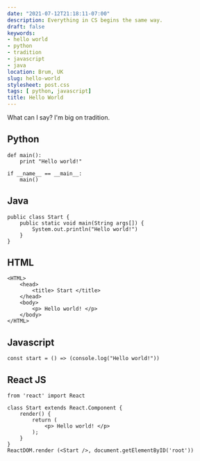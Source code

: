 ```yaml
---
date: "2021-07-12T21:18:11-07:00"
description: Everything in CS begins the same way.
draft: false
keywords:
- hello world
- python
- tradition
- javascript
- java
location: Brum, UK
slug: hello-world
stylesheet: post.css
tags: [ python, javascript]
title: Hello World
---
```


What can I say? I'm big on tradition.

## Python
```
def main():
    print "Hello world!"

if __name__ == __main__:
    main()
```

## Java
```
public class Start {
    public static void main(String args[]) {
        System.out.println("Hello world!")
    }
}
```

## HTML
```
<HTML>
    <head>
        <title> Start </title>
    </head>
    <body>
        <p> Hello world! </p>
    </body>
</HTML>
```

## Javascript
```
const start = () => (console.log("Hello world!"))
```

## React JS
```
from 'react' import React

class Start extends React.Component {
    render() {
        return (
            <p> Hello world! </p>
        );
    }
}
ReactDOM.render (<Start />, document.getElementByID('root'))
```
